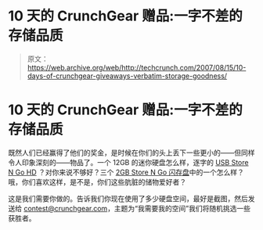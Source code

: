 # 10 天的 CrunchGear 赠品:一字不差的存储品质

> 原文：<https://web.archive.org/web/http://techcrunch.com/2007/08/15/10-days-of-crunchgear-giveaways-verbatim-storage-goodness/>

# 10 天的 CrunchGear 赠品:一字不差的存储品质

既然人们已经赢得了他们的奖金，是时候在你们的头上丢下一些更小的——但同样令人印象深刻的——物品了。一个 12GB 的迷你硬盘怎么样，逐字的 [USB Store N Go HD](https://web.archive.org/web/20130628175210/http://www.verbatim.com/hddrive/) ？对你来说不够好？三个 [2GB Store N Go 闪存盘](https://web.archive.org/web/20130628175210/http://www.verbatim.com/products/detail.cfm?product_id=84DE1D8E-65B0-5A0F-8C8B777F0F0C799E&cat_id=F9877F96-6E3E-4322-8A92AF8699CDF1C9)中的一个怎么样？哦，你们喜欢这样，是不是，你们这些肮脏的储物爱好者？

这是我们需要你做的。告诉我们你现在使用了多少硬盘空间，最好是截图，然后发送给 contest@crunchgear.com，主题为“我需要我的空间”我们将随机挑选一些获胜者。